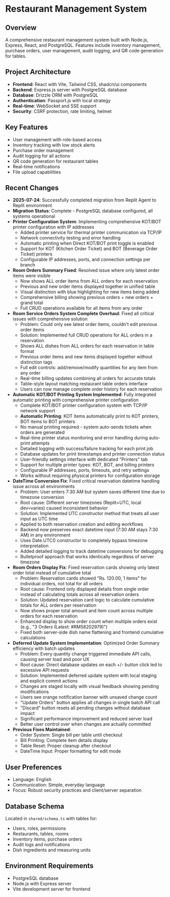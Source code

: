 # Restaurant Management System

## Overview
A comprehensive restaurant management system built with Node.js, Express, React, and PostgreSQL. Features include inventory management, purchase orders, user management, audit logging, and QR code generation for tables.

## Project Architecture
- **Frontend**: React with Vite, Tailwind CSS, shadcn/ui components
- **Backend**: Express.js server with PostgreSQL database
- **Database**: Drizzle ORM with PostgreSQL
- **Authentication**: Passport.js with local strategy
- **Real-time**: WebSocket and SSE support
- **Security**: CSRF protection, rate limiting, helmet

## Key Features
- User management with role-based access
- Inventory tracking with low stock alerts
- Purchase order management
- Audit logging for all actions
- QR code generation for restaurant tables
- Real-time notifications
- File upload capabilities

## Recent Changes
- **2025-07-24**: Successfully completed migration from Replit Agent to Replit environment
- **Migration Status**: Complete - PostgreSQL database configured, all systems operational
- **Printer Configuration System**: Implementing comprehensive KOT/BOT printer configuration with IP addresses
  - Added printer service for thermal printer communication via TCP/IP
  - Network connectivity testing and error handling
  - Automatic printing when Direct KOT/BOT print toggle is enabled
  - Support for KOT (Kitchen Order Ticket) and BOT (Beverage Order Ticket) printers
  - Configurable IP addresses, ports, and connection settings per branch
- **Room Orders Summary Fixed**: Resolved issue where only latest order items were visible
  - Now shows ALL order items from ALL orders for each reservation
  - Previous and new order items displayed together in unified table
  - Visual distinction with blue highlighting for new items being added
  - Comprehensive billing showing previous orders + new orders + grand total
  - Full CRUD operations available for all items from any order
- **Room Service Orders System Complete Overhaul**: Fixed all critical issues with comprehensive solution
  - Problem: Could only see latest order items, couldn't edit previous order items
  - Solution: Implemented full CRUD operations for ALL orders in a reservation
  - Shows ALL dishes from ALL orders for each reservation in table format
  - Previous order items and new items displayed together without distinction tags
  - Full edit controls: add/remove/modify quantities for any item from any order
  - Real-time billing updates combining all orders for accurate totals
  - Table-style layout matching restaurant table orders interface
  - Users can now manage complete order history for each reservation
- **Automatic KOT/BOT Printing System Implemented**: Fully integrated automatic printing with comprehensive printer configuration
  - Complete KOT/BOT printer configuration system with TCP/IP network support
  - **Automatic Printing**: KOT items automatically print to KOT printers, BOT items to BOT printers
  - No manual printing required - system auto-sends tickets when orders are generated
  - Real-time printer status monitoring and error handling during auto-print attempts
  - Detailed logging with success/failure tracking for each print job
  - Database updates for print timestamps and printer connection status
  - User-friendly settings interface with dedicated "Printers" tab
  - Support for multiple printer types: KOT, BOT, and billing printers
  - Configurable IP addresses, ports, timeouts, and retry settings
  - Works without requiring physical printers for configuration storage
- **DateTime Conversion Fix**: Fixed critical reservation datetime handling issue across all environments
  - Problem: User enters 7:30 AM but system saves different time due to timezone conversion
  - Root cause: Different server timezones (Replit=UTC, local dev=varies) caused inconsistent behavior
  - Solution: Implemented UTC constructor method that treats all user input as UTC time
  - Applied to both reservation creation and editing workflows
  - Backend now preserves exact datetime input (7:30 AM stays 7:30 AM) in any environment
  - Uses Date.UTC() constructor to completely bypass timezone interpretation
  - Added detailed logging to track datetime conversions for debugging
  - Bulletproof approach that works identically regardless of server timezone
- **Room Orders Display Fix**: Fixed reservation cards showing only latest order total instead of cumulative total
  - Problem: Reservation cards showed "Rs. 120.00, 1 items" for individual orders, not total for all orders
  - Root cause: Frontend only displayed details from single order instead of calculating totals across all reservation orders
  - Solution: Updated reservation card logic to calculate cumulative totals for ALL orders per reservation
  - Now shows proper total amount and item count across multiple orders for each reservation
  - Enhanced display to show order count when multiple orders exist (e.g., "3 Orders (Latest: #RM58202979)")
  - Fixed both server-side dish name flattening and frontend cumulative calculations
- **Deferred Update System Implementation**: Optimized Order Summary efficiency with batch updates
  - Problem: Every quantity change triggered immediate API calls, causing server load and poor UX
  - Root cause: Direct database updates on each +/- button click led to excessive API requests
  - Solution: Implemented deferred update system with local staging and explicit commit actions
  - Changes are staged locally with visual feedback showing pending modifications
  - Users see orange notification banner with unsaved change count
  - "Update Orders" button applies all changes in single batch API call
  - "Discard" button resets all pending changes without database impact
  - Significant performance improvement and reduced server load
  - Better user control over when changes are actually committed
- **Previous Fixes Maintained**:
  - Order System: Single bill per table until checkout
  - Bill Printing: Complete item details display
  - Table Reset: Proper cleanup after checkout
  - DateTime Input: Proper formatting for edit mode

## User Preferences
- Language: English
- Communication: Simple, everyday language
- Focus: Robust security practices and client/server separation

## Database Schema
Located in `shared/schema.ts` with tables for:
- Users, roles, permissions
- Restaurants, tables, rooms
- Inventory items, purchase orders
- Audit logs and notifications
- Dish ingredients and measuring units

## Environment Requirements
- PostgreSQL database
- Node.js with Express server
- Vite development server for frontend